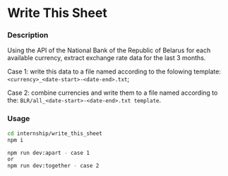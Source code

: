 # Write This Sheet

### Description

Using the API of the National Bank of the Republic of Belarus for each available currency, extract exchange rate data for the last 3 months.

Case 1:
write this data to a file named according to the folowing template: `<currency>_<date-start>-<date-end>.txt`;

Case 2:
combine currencies and write them to a file named according to the: `BLR/all_<date-start>-<date-end>.txt template`.

### Usage

```sh
cd internship/write_this_sheet
npm i

npm run dev:apart - case 1
or
npm run dev:together - case 2
```
